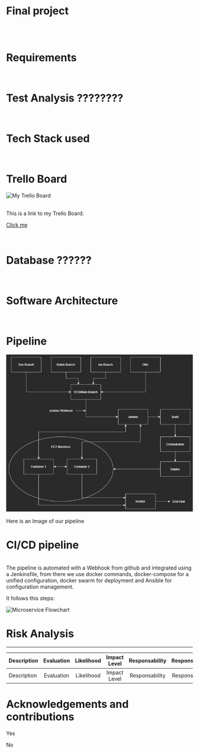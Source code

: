 
# Final project

<br><br>

# Requirements
<br>


# Test Analysis ????????


<br>

# Tech Stack used
<br>
<p>

</p>

# Trello Board

![My Trello Board](newimagelink)

<br>
This is a link to my Trello Board:

[Click me][MyTrello]

[MyTrello]:  https://trello.com/b/0i1GmcuQ/final-project

<br>

# Database ??????

<br>


# Software Architecture
<br>

# Pipeline

![Development Pipeline](/images/FinalProjectPipeline.jpg)

Here is an Image of our pipeline

# CI/CD pipeline
<br>
The pipeline is automated with a Webhook from github and integrated using a Jenkinsfile, from there we use docker commands, docker-compose for a unified configuration, docker swarm for deployment and Ansible for configuration management.<br>
<p>
It follows this steps:</p>

![Microservice Flowchart](image.jpg)



# Risk Analysis
<hr>




| Description |Evaluation| Likelihood  | Impact Level | Responsability |  Response  |  Control Measures  
| :---        | :----:   |  :----:     |  :----:      |  :----:        |  :----:    |---:
| Description |Evaluation| Likelihood  | Impact Level | Responsability |  Response  |  Control Measures  


# Acknowledgements and contributions

Yes

No


